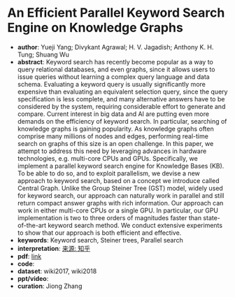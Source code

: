 # An Efficient Parallel Keyword Search Engine on Knowledge Graphs
* **author**: Yueji Yang; Divykant Agrawal; H. V. Jagadish; Anthony K. H. Tung; Shuang Wu
* **abstract**: Keyword search has recently become popular as a way to query relational databases, and even graphs, since it allows users to issue queries without learning a complex query language and data schema. Evaluating a keyword query is usually significantly more expensive than evaluating an equivalent selection query, since the query specification is less complete, and many alternative answers have to be considered by the system, requiring considerable effort to generate and compare. Current interest in big data and AI are putting even more demands on the efficiency of keyword search. In particular, searching of knowledge graphs is gaining popularity. As knowledge graphs often comprise many millions of nodes and edges, performing real-time search on graphs of this size is an open challenge. In this paper, we attempt to address this need by leveraging advances in hardware technologies, e.g. multi-core CPUs and GPUs. Specifically, we implement a parallel keyword search engine for Knowledge Bases (KB). To be able to do so, and to exploit parallelism, we devise a new approach to keyword search, based on a concept we introduce called Central Graph. Unlike the Group Steiner Tree (GST) model, widely used for keyword search, our approach can naturally work in parallel and still return compact answer graphs with rich information. Our approach can work in either multi-core CPUs or a single GPU. In particular, our GPU implementation is two to three orders of magnitudes faster than state-of-the-art keyword search method. We conduct extensive experiments to show that our approach is both efficient and effective.
* **keywords**: Keyword search, Steiner trees, Parallel search
* **interpretation**: [来源: 知乎](https://zhuanlan.zhihu.com/p/100447771)
* **pdf**: [link](https://ieeexplore.ieee.org/document/8731500/)
* **code**: 
* **dataset**: wiki2017, wiki2018
* **ppt/video**:
* **curation**: Jiong Zhang 